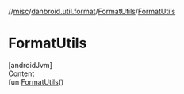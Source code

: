 //[misc](../../../index.md)/[danbroid.util.format](../index.md)/[FormatUtils](index.md)/[FormatUtils](-format-utils.md)



# FormatUtils  
[androidJvm]  
Content  
fun [FormatUtils](-format-utils.md)()  



